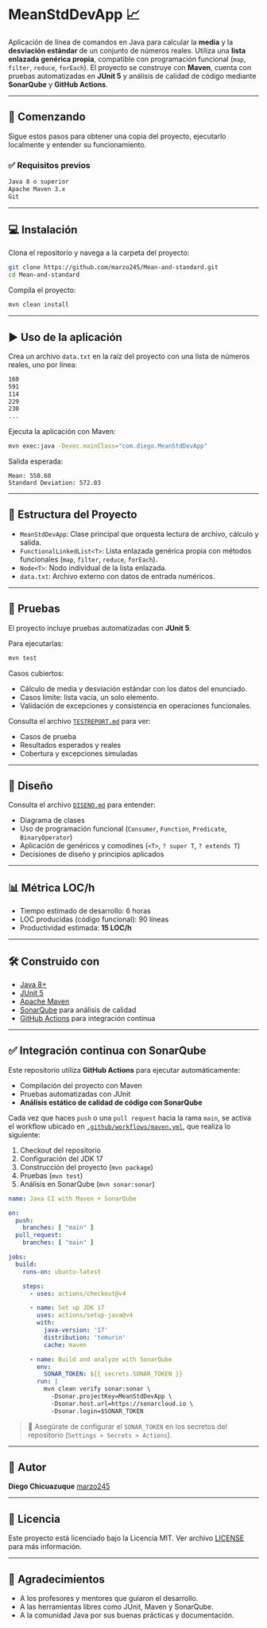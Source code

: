 # MeanStdDevApp 📈

Aplicación de línea de comandos en Java para calcular la **media** y la **desviación estándar** de un conjunto de números reales. Utiliza una **lista enlazada genérica propia**, compatible con programación funcional (`map`, `filter`, `reduce`, `forEach`). El proyecto se construye con **Maven**, cuenta con pruebas automatizadas en **JUnit 5** y análisis de calidad de código mediante **SonarQube** y **GitHub Actions**.

---

## 🚀 Comenzando

Sigue estos pasos para obtener una copia del proyecto, ejecutarlo localmente y entender su funcionamiento.

### ✅ Requisitos previos

```bash
Java 8 o superior  
Apache Maven 3.x  
Git
````

---

## 💻 Instalación

Clona el repositorio y navega a la carpeta del proyecto:

```bash
git clone https://github.com/marzo245/Mean-and-standard.git
cd Mean-and-standard
```

Compila el proyecto:

```bash
mvn clean install
```

---

## ▶️ Uso de la aplicación

Crea un archivo `data.txt` en la raíz del proyecto con una lista de números reales, uno por línea:

```txt
160
591
114
229
230
...
```

Ejecuta la aplicación con Maven:

```bash
mvn exec:java -Dexec.mainClass="com.diego.MeanStdDevApp"
```

Salida esperada:

```
Mean: 550.60
Standard Deviation: 572.03
```

---

## 🧠 Estructura del Proyecto

* `MeanStdDevApp`: Clase principal que orquesta lectura de archivo, cálculo y salida.
* `FunctionalLinkedList<T>`: Lista enlazada genérica propia con métodos funcionales (`map`, `filter`, `reduce`, `forEach`).
* `Node<T>`: Nodo individual de la lista enlazada.
* `data.txt`: Archivo externo con datos de entrada numéricos.

---

## 🧪 Pruebas

El proyecto incluye pruebas automatizadas con **JUnit 5**.

Para ejecutarlas:

```bash
mvn test
```

Casos cubiertos:

* Cálculo de media y desviación estándar con los datos del enunciado.
* Casos límite: lista vacía, un solo elemento.
* Validación de excepciones y consistencia en operaciones funcionales.

Consulta el archivo [`TESTREPORT.md`](TESTREPORT.md) para ver:

* Casos de prueba
* Resultados esperados y reales
* Cobertura y excepciones simuladas

---

## 📐 Diseño

Consulta el archivo [`DISENO.md`](DISENO.md) para entender:

* Diagrama de clases
* Uso de programación funcional (`Consumer`, `Function`, `Predicate`, `BinaryOperator`)
* Aplicación de genéricos y comodines (`<T>`, `? super T`, `? extends T`)
* Decisiones de diseño y principios aplicados

---

## 📊 Métrica LOC/h

* Tiempo estimado de desarrollo: 6 horas
* LOC producidas (código funcional): 90 líneas
* Productividad estimada: **15 LOC/h**

---

## 🛠️ Construido con

* [Java 8+](https://docs.oracle.com/javase/8/)
* [JUnit 5](https://junit.org/junit5/)
* [Apache Maven](https://maven.apache.org/)
* [SonarQube](https://www.sonarqube.org/) para análisis de calidad
* [GitHub Actions](https://docs.github.com/en/actions) para integración continua

---

## ✅ Integración continua con SonarQube

Este repositorio utiliza **GitHub Actions** para ejecutar automáticamente:

* Compilación del proyecto con Maven
* Pruebas automatizadas con JUnit
* **Análisis estático de calidad de código con SonarQube**

Cada vez que haces `push` o una `pull request` hacia la rama `main`, se activa el workflow ubicado en [`.github/workflows/maven.yml`](.github/workflows/maven.yml), que realiza lo siguiente:

1. Checkout del repositorio
2. Configuración del JDK 17
3. Construcción del proyecto (`mvn package`)
4. Pruebas (`mvn test`)
5. Análisis en SonarQube (`mvn sonar:sonar`)

```yaml
name: Java CI with Maven + SonarQube

on:
  push:
    branches: [ "main" ]
  pull_request:
    branches: [ "main" ]

jobs:
  build:
    runs-on: ubuntu-latest

    steps:
      - uses: actions/checkout@v4

      - name: Set up JDK 17
        uses: actions/setup-java@v4
        with:
          java-version: '17'
          distribution: 'temurin'
          cache: maven

      - name: Build and analyze with SonarQube
        env:
          SONAR_TOKEN: ${{ secrets.SONAR_TOKEN }}
        run: |
          mvn clean verify sonar:sonar \
            -Dsonar.projectKey=MeanStdDevApp \
            -Dsonar.host.url=https://sonarcloud.io \
            -Dsonar.login=$SONAR_TOKEN
```

> 🔐 Asegúrate de configurar el `SONAR_TOKEN` en los secretos del repositorio (`Settings > Secrets > Actions`).

---

## 👤 Autor

**Diego Chicuazuque**
[marzo245](https://github.com/marzo245)

---

## 📄 Licencia

Este proyecto está licenciado bajo la Licencia MIT. Ver archivo [LICENSE](LICENSE) para más información.

---

## 🙌 Agradecimientos

* A los profesores y mentores que guiaron el desarrollo.
* A las herramientas libres como JUnit, Maven y SonarQube.
* A la comunidad Java por sus buenas prácticas y documentación.



